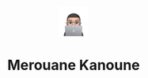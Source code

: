 <div align="center">
<a href="https://merouanekanoune.me"><img src="./public/merouane_logo.png" width="60px"></a>
</div>

<div align="center">
<h1>Merouane Kanoune</h1>
</div>
